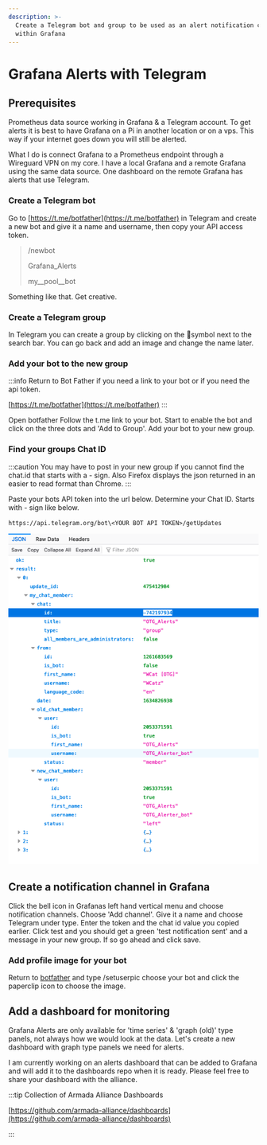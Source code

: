 ```yaml
---
description: >-
  Create a Telegram bot and group to be used as an alert notification channel
  within Grafana
---
```


# Grafana Alerts with Telegram

## Prerequisites

Prometheus data source working in Grafana & a Telegram account. To get alerts it is best to have Grafana on a Pi in another location or on a vps. This way if your internet goes down you will still be alerted.

What I do is connect Grafana to a Prometheus endpoint through a Wireguard VPN on my core. I have a local Grafana and a remote Grafana using the same data source. One dashboard on the remote Grafana has alerts that use Telegram.

### Create a Telegram bot

Go to [https://t.me/botfather](https://t.me/botfather) in Telegram and create a new bot and give it a name and username, then copy your API access token.

> /newbot
>
> Grafana\_Alerts
>
> my\_\_pool\_\_bot

Something like that. Get creative.

### Create a Telegram group

In Telegram you can create a group by clicking on the :pencil:symbol next to the search bar. You can go back and add an image and change the name later.

### Add your bot to the new group

:::info
Return to Bot Father if you need a link to your bot or if you need the api token.

[https://t.me/botfather](https://t.me/botfather)
:::

Open botfather Follow the t.me link to your bot. Start to enable the bot and click on the three dots and 'Add to Group'. Add your bot to your new group.

### Find your groups Chat ID

:::caution
You may have to post in your new group if you cannot find the chat.id that starts with a - sign. Also Firefox displays the json returned in an easier to read format than Chrome.
:::

Paste your bots API token into the url below. Determine your Chat ID. Starts with - sign like below.

```
https://api.telegram.org/bot\<YOUR BOT API TOKEN>/getUpdates

```

![ID will start with a - sign like above](/img/alert.chat.id.png)

## Create a notification channel in Grafana

Click the bell icon in Grafanas left hand vertical menu and choose notification channels. Choose 'Add channel'. Give it a name and choose Telegram under type. Enter the token and the chat id value you copied earlier. Click test and you should get a green 'test notification sent' and a message in your new group. If so go ahead and click save.

### Add profile image for your bot

Return to [botfather](https://t.me/botfather) and type /setuserpic choose your bot and click the paperclip icon to choose the image.

## Add a dashboard for monitoring

Grafana Alerts are only available for 'time series' & 'graph (old)' type panels, not always how we would look at the data. Let's create a new dashboard with graph type panels we need for alerts.

I am currently working on an alerts dashboard that can be added to Grafana and will add it to the dashboards repo when it is ready. Please feel free to share your dashboard with the alliance.

:::tip Collection of Armada Alliance Dashboards

[https://github.com/armada-alliance/dashboards](https://github.com/armada-alliance/dashboards)

:::
